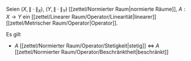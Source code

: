 Seien $(X, \| \cdot \|_X)$, $(Y, \| \cdot \|_Y)$ [[zettel/Normierter Raum|normierte Räume]], $A : X \to Y$ ein [[zettel/Linearer Raum/Operator/Linearität|linearer]] [[zettel/Metrischer Raum/Operator|Operator]].

Es gilt
- $A$ [[zettel/Normierter Raum/Operator/Stetigkeit|stetig]] $\iff$ $A$ [[zettel/Normierter Raum/Operator/Beschränktheit|beschränkt]]